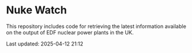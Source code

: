 # Nuke Watch

This repository includes code for retrieving the latest information available on the output of EDF nuclear power plants in the UK.

Last updated: 2025-04-12 21:12